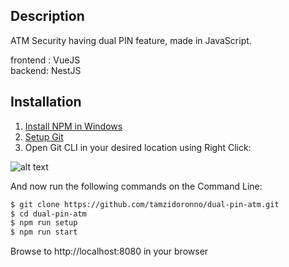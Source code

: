 
## Description

ATM Security having dual PIN feature, made in JavaScript.

frontend : VueJS<br>
backend: NestJS

## Installation
1. [Install NPM in Windows](https://nodejs.org/dist/v18.16.0/node-v18.16.0-x86.msi)
2. [Setup Git](https://git-scm.com/download/win)
3. Open Git CLI in your desired location using Right Click:

![alt text](https://jcutrer.com/wp-content/uploads/2018/01/git-bash-here-right-click.png.webp)

And now run the following commands on the Command Line:
```bash
$ git clone https://github.com/tamzidoronno/dual-pin-atm.git
$ cd dual-pin-atm
$ npm run setup
$ npm run start
```
Browse to http://localhost:8080 in your browser
